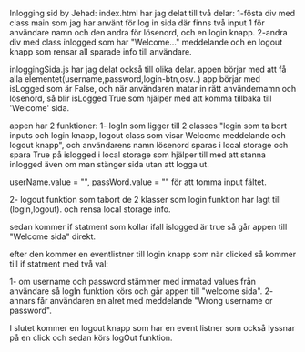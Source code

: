 Inlogging sid by Jehad:
index.html har jag delat till två delar:
1-fösta div med class main som jag har använt för log in sida där finns  två input 1 för användare namn och den andra för lösenord, och en login knapp.
2-andra div med class inlogged  som har "Welcome..." meddelande och en logout knapp som rensar all sparade info till användare.

inloggingSida.js har jag delat också till olika delar.
appen börjar med att få alla elementet(username,password,login-btn,osv..)
app börjar med isLogged som är False, och när användaren matar in rätt användernamn och lösenord, så blir isLogged True.som hjälper med att komma tillbaka till 'Welcome' sida.

appen har 2 funktioner:
1- logIn som ligger till 2 classes "login som ta bort inputs och login knapp, logout class som visar Welcome meddelande och logout knapp", och användarens namn lösenord sparas i local storage och spara True på islogged i local storage
som hjälper till med att stanna inlogged även om man stänger sida utan att logga ut.

 userName.value = "", passWord.value = "" för att tomma input fältet.

 2- logout funktion som tabort de 2 klasser som login funktion har lagt till (login,logout). och rensa local storage info.


 sedan kommer if statment som kollar ifall islogged är true så går appen till "Welcome sida" direkt.

 efter den kommer en eventlistner till login knapp som när clicked så kommer till if statment med två val:

 1- om username och password stämmer med inmatad values från användare så logIn funktion körs och går appen till "welcome sida".
 2- annars får användaren en alret med meddelande "Wrong username or password".

 I slutet kommer en logout knapp som har en event listner som också lyssnar på en click och sedan körs logOut funktion.
